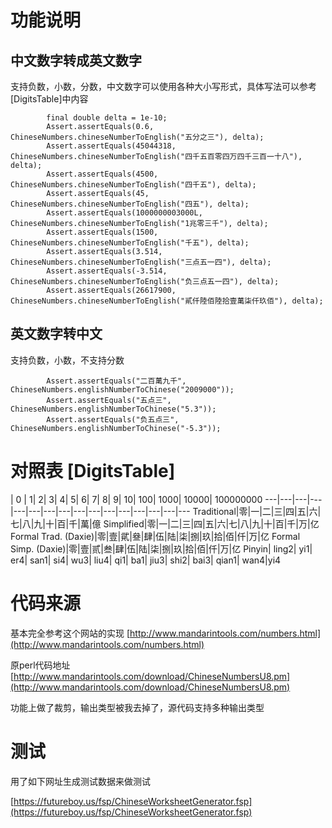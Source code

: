# 功能说明

## 中文数字转成英文数字
支持负数，小数，分数，中文数字可以使用各种大小写形式，具体写法可以参考[DigitsTable]中内容

```
        final double delta = 1e-10;
        Assert.assertEquals(0.6, ChineseNumbers.chineseNumberToEnglish("五分之三"), delta);
        Assert.assertEquals(45044318, ChineseNumbers.chineseNumberToEnglish("四千五百零四万四千三百一十八"), delta);
        Assert.assertEquals(4500, ChineseNumbers.chineseNumberToEnglish("四千五"), delta);
        Assert.assertEquals(45, ChineseNumbers.chineseNumberToEnglish("四五"), delta);
        Assert.assertEquals(1000000003000L, ChineseNumbers.chineseNumberToEnglish("1兆零三千"), delta);
        Assert.assertEquals(1500, ChineseNumbers.chineseNumberToEnglish("千五"), delta);
        Assert.assertEquals(3.514, ChineseNumbers.chineseNumberToEnglish("三点五一四"), delta);
        Assert.assertEquals(-3.514, ChineseNumbers.chineseNumberToEnglish("负三点五一四"), delta);
        Assert.assertEquals(26617900, ChineseNumbers.chineseNumberToEnglish("貳仟陸佰陸拾壹萬柒仟玖佰"), delta);
```

## 英文数字转中文
支持负数，小数，不支持分数

```
        Assert.assertEquals("二百萬九千", ChineseNumbers.englishNumberToChinese("2009000"));
        Assert.assertEquals("五点三", ChineseNumbers.englishNumberToChinese("5.3"));
        Assert.assertEquals("负五点三", ChineseNumbers.englishNumberToChinese("-5.3"));
```


# 对照表 [DigitsTable] #

 |	0 | 	1|	2|	3|	4|	5|	6|	7|	8|	9|	10|	100|	1000|	10000|	100000000
 ---|---|---|---|---|---|---|---|---|---|---|---|---|---|---|---
Traditional|零|一|二|三|四|五|六|七|八|九|十|百|千|萬|億
Simplified|零|一|二|三|四|五|六|七|八|九|十|百|千|万|亿
Formal Trad. (Daxie)|零|壹|貮|叄|肆|伍|陆|柒|捌|玖|拾|佰|仟|万|亿
Formal Simp. (Daxie)|零|壹|贰|叁|肆|伍|陆|柒|捌|玖|拾|佰|仟|万|亿
Pinyin|	ling2|	yi1|	er4|	san1|	si4|	wu3|	liu4|	qi1|	ba1|	jiu3|	shi2|	bai3|	qian1|	wan4|yi4


# 代码来源

基本完全参考这个网站的实现
[http://www.mandarintools.com/numbers.html](http://www.mandarintools.com/numbers.html)

原perl代码地址[http://www.mandarintools.com/download/ChineseNumbersU8.pm](http://www.mandarintools.com/download/ChineseNumbersU8.pm)

功能上做了裁剪，输出类型被我去掉了，源代码支持多种输出类型


# 测试
用了如下网址生成测试数据来做测试

[https://futureboy.us/fsp/ChineseWorksheetGenerator.fsp](https://futureboy.us/fsp/ChineseWorksheetGenerator.fsp)